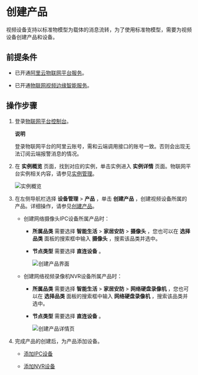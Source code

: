 创建产品 
=========================

视频设备支持以标准物模型为载体的消息流转，为了使用标准物模型，需要为视频设备创建产品和设备。

前提条件 
-------------------------

* 已开通[阿里云物联网平台服务](https://www.aliyun.com/product/iot/iot_instc_public_cn)。

  

* 已开通[物联网视频边缘智能服务](https://www.aliyun.com/product/linkvisual)。

  




操作步骤 
-------------------------

1. 登录[物联网平台控制台](https://iot.console.aliyun.com/product)。

   **说明**

   登录物联网平台的阿里云账号，需和云端调用接口的账号一致。否则会出现无法订阅云端报警消息的情况。
   

2. 在 **实例概览** 页面，找到对应的实例，单击实例进入 **实例详情** 页面。物联网平台实例相关内容，请参见[实例管理](/cn.zh-CN/.md)。

   ![实例概览 ](https://static-aliyun-doc.oss-accelerate.aliyuncs.com/assets/img/zh-CN/7761381161/p174584.png)
   

3. 在左侧导航栏选择 **设备管理** \> **产品** ，单击 **创建产品** ，创建视频设备所属的产品。详细操作，请参见[创建产品](/cn.zh-CN/设备接入/创建产品.md)。

   * 创建网络摄像头IPC设备所属产品时：

     * **所属品类** 需要选择 **智能生活** \> **家居安防** \> **摄像头** ，您也可以在 **选择品类** 面板的搜索框中输入 **摄像头** ，搜索该品类并选中。

       
     
     * **节点类型** 需要选择 **直连设备** 。

       ![创建产品界面 ](https://static-aliyun-doc.oss-accelerate.aliyuncs.com/assets/img/zh-CN/1154160261/p175422.png)
       
     

     
   
   * 创建网络视频录像机NVR设备所属产品时：

     * **所属品类** 需要选择 **智能生活** \> **家居安防** \> **网络硬盘录像机** ，您也可以在 **选择品类** 面板的搜索框中输入 **网络硬盘录像机** ，搜索该品类并选中。

       
     
     * **节点类型** 需要选择 **直连设备** 。

       ![创建产品详情页 ](https://static-aliyun-doc.oss-accelerate.aliyuncs.com/assets/img/zh-CN/7875160261/p175420.png)
       
     

     
   

   

4. 完成产品的创建后，为产品添加设备。

   * [添加IPC设备](/cn.zh-CN/设备接入/设备管理/添加视频设备/添加IPC设备.md)

     
   
   * [添加NVR设备](/cn.zh-CN/设备接入/设备管理/添加视频设备/添加NVR设备.md)

     
   

   




